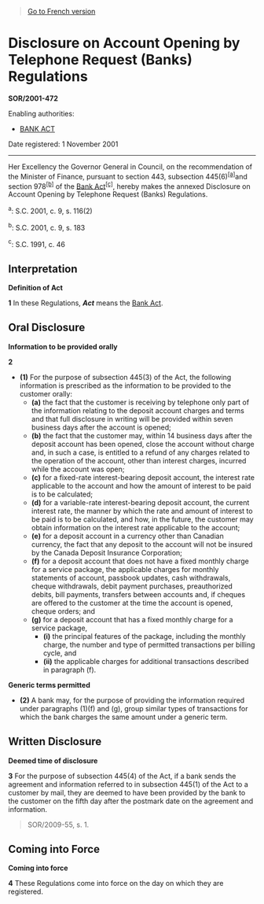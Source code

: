 > [Go to French version](/fr/Règlements/Décrets,%20ordonnances%20et%20règlements%20statutaires/2001/472.md)

# Disclosure on Account Opening by Telephone Request (Banks) Regulations

**SOR/2001-472**

Enabling authorities: 
- [BANK ACT](/en/Acts/Statutes%20of%20Canada/1991/c.%2046.md)

Date registered: 1 November 2001

----------

Her Excellency the Governor General in Council, on the recommendation of the Minister of Finance, pursuant to section 443, subsection 445(6)<sup><a href='#footnotea_e'>[a]</a></sup>and section 978<sup><a href='#footnoteb_e'>[b]</a></sup> of the [Bank Act](/en/Acts/Statutes%20of%20Canada/1991/c.%2046.md)<sup><a href='#footnotec_e'>[c]</a></sup>, hereby makes the annexed Disclosure on Account Opening by Telephone Request (Banks) Regulations.

<a name='footnotea_e'><sup>a</sup></a>: S.C. 2001, c. 9, s. 116(2)<br />

<a name='footnoteb_e'><sup>b</sup></a>: S.C. 2001, c. 9, s. 183<br />

<a name='footnotec_e'><sup>c</sup></a>: S.C. 1991, c. 46<br />




## Interpretation



**Definition of Act**

**1** In these Regulations, ***Act*** means the [Bank Act](/en/Acts/Statutes%20of%20Canada/1991/c.%2046.md).




## Oral Disclosure



**Information to be provided orally**

**2** 

- **(1)** For the purpose of subsection 445(3) of the Act, the following information is prescribed as the information to be provided to the customer orally:
	- **(a)** the fact that the customer is receiving by telephone only part of the information relating to the deposit account charges and terms and that full disclosure in writing will be provided within seven business days after the account is opened;
	- **(b)** the fact that the customer may, within 14 business days after the deposit account has been opened, close the account without charge and, in such a case, is entitled to a refund of any charges related to the operation of the account, other than interest charges, incurred while the account was open;
	- **(c)** for a fixed-rate interest-bearing deposit account, the interest rate applicable to the account and how the amount of interest to be paid is to be calculated;
	- **(d)** for a variable-rate interest-bearing deposit account, the current interest rate, the manner by which the rate and amount of interest to be paid is to be calculated, and how, in the future, the customer may obtain information on the interest rate applicable to the account;
	- **(e)** for a deposit account in a currency other than Canadian currency, the fact that any deposit to the account will not be insured by the Canada Deposit Insurance Corporation;
	- **(f)** for a deposit account that does not have a fixed monthly charge for a service package, the applicable charges for monthly statements of account, passbook updates, cash withdrawals, cheque withdrawals, debit payment purchases, preauthorized debits, bill payments, transfers between accounts and, if cheques are offered to the customer at the time the account is opened, cheque orders; and
	- **(g)** for a deposit account that has a fixed monthly charge for a service package,
		- **(i)** the principal features of the package, including the monthly charge, the number and type of permitted transactions per billing cycle, and
		- **(ii)** the applicable charges for additional transactions described in paragraph (f).

**Generic terms permitted**

- **(2)** A bank may, for the purpose of providing the information required under paragraphs (1)(f) and (g), group similar types of transactions for which the bank charges the same amount under a generic term.




## Written Disclosure



**Deemed time of disclosure**

**3** For the purpose of subsection 445(4) of the Act, if a bank sends the agreement and information referred to in subsection 445(1) of the Act to a customer by mail, they are deemed to have been provided by the bank to the customer on the fifth day after the postmark date on the agreement and information.
> SOR/2009-55, s. 1.





## Coming into Force



**Coming into force**

**4** These Regulations come into force on the day on which they are registered.


